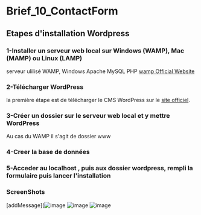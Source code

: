 # Brief_10_ContactForm
## Etapes d'installation Wordpress
### 1-Installer un serveur web local sur Windows (WAMP), Mac (MAMP) ou Linux (LAMP)
serveur ulilisé WAMP, Windows Apache MySQL PHP [wamp Official Website](https://www.wampserver.com/)
### 2-Télécharger WordPress
la première étape est de télécharger le CMS WordPress sur le [site officiel](https://wordpress.org/).
### 3-Créer un dossier sur le serveur web local et y mettre WordPress
Au cas du WAMP il s'agit de dossier www
### 4-Creer la base de données
### 5-Acceder au localhost , puis aux dossier wordpress, rempli la formulaire puis lancer l'installation
### ScreenShots
[addMessage](![image](https://user-images.githubusercontent.com/61430707/170795155-1b8b518a-2a63-4fae-a1f6-80e44a28f17a.png)
![image](https://user-images.githubusercontent.com/61430707/170795296-f72ce3cb-ae7a-4936-8b6c-677b9fcf8b7b.png)
![image](https://user-images.githubusercontent.com/61430707/170795496-3aa7d229-0e29-4905-b83e-674c5aa8dc56.png)
